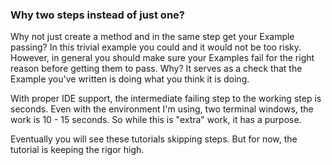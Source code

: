 
### Why two steps instead of just one?
Why not just create a method and in the same step get your Example passing? In this trivial example you could and it would not be too risky. However, in general you should make sure your Examples fail for the right reason before getting them to pass. Why? It serves as a check that the Example you've written is doing what you think it is doing. 

With proper IDE support, the intermediate failing step to the working step is seconds. Even with the environment I'm using, two terminal windows, the work is 10 - 15 seconds. So while this is "extra" work, it has a purpose.

Eventually you will see these tutorials skipping steps. But for now, the tutorial is keeping the rigor high.
 

